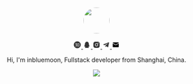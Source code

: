 <div align="center">
  <br>
  <br>
  <br>
  <br>
  <a href="https://inbluemoon.com/" target="_blank">
    <img width="60" height="60" style="border-radius:50%;" src="https://avatars0.githubusercontent.com/u/27754907?s=460&u=4471b74deb9973096418a93960c664c5ea3bd159&v=4" />
  </a>
  <br>
  <p>
    <a href="https://www.zhihu.com/people/iMathilda" target="_blank">
      <img width="18" height="18" src="https://raw.githubusercontent.com/inbluemoon/inbluemoon/main/assets/images/zhihu.svg?sanitize=true" />
    </a>
    <a href="https://wpa.qq.com/msgrd?v=3&uin=874237291&site=qq&menu=yes" target="_blank">
      <img width="18" height="18" src="https://raw.githubusercontent.com/inbluemoon/inbluemoon/main/assets/images/qq.svg?sanitize=true" />
    </a>
    <a href="https://www.instagram.com/inb1uemoon" target="_blank">
      <img width="18" height="18" src="https://raw.githubusercontent.com/inbluemoon/inbluemoon/main/assets/images/instagram.svg?sanitize=true" />
    </a>
    <a href="https://t.me/inbluemoon" target="_blank">
      <img width="18" height="18" src="https://raw.githubusercontent.com/inbluemoon/inbluemoon/main/assets/images/telegram.svg?sanitize=true" />
    </a>
    <a href="mailto:zyf20000218@gmail.com">
      <img width="18" height="18" src="https://raw.githubusercontent.com/inbluemoon/inbluemoon/main/assets/images/mail.svg?sanitize=true" />
    </a>
  </p>
  <p>Hi, I'm inbluemoon, Fullstack developer from Shanghai, China.</p>
  <p>
    <a href="https://inbluemoon.com/">
      <img src="https://github-readme-stats.vercel.app/api?username=inbluemoon&show_icons=true&icon_color=805AD5&text_color=718096&bg_color=ffffff&hide_title=true&hide_border=true&hide=contribs,issues" />
    </a>
  </p>
  <br>
  <br>
</div>



